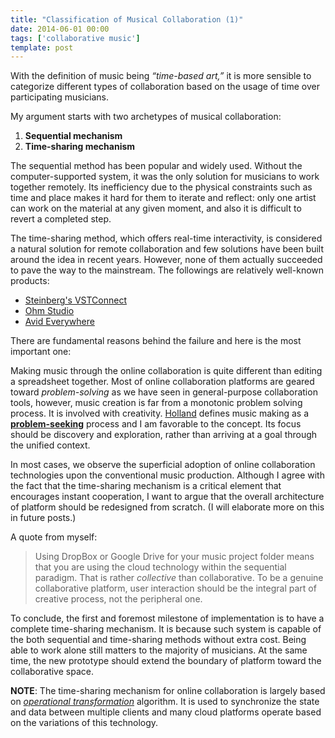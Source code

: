 ```yaml
---
title: "Classification of Musical Collaboration (1)"
date: 2014-06-01 00:00
tags: ['collaborative music']
template: post
---
```


With the definition of music being _“time-based art,”_ it is more sensible to categorize different types of collaboration based on the usage of time over participating musicians.

My argument starts with two archetypes of musical collaboration:

1. __Sequential mechanism__
2. __Time-sharing mechanism__

The sequential method has been popular and widely used. Without the computer-supported system, it was the only solution for musicians to work together remotely. Its inefficiency due to the physical constraints such as time and place makes it hard for them to iterate and reflect: only one artist can work on the material at any given moment, and also it is difficult to revert a completed step.

The time-sharing method, which offers real-time interactivity, is considered a natural solution for remote collaboration and few solutions have been built around the idea in recent years. However, none of them actually succeeded to pave the way to the mainstream. The followings are relatively well-known products:

- [Steinberg's VSTConnect][2]
- [Ohm Studio][3]
- [Avid Everywhere][1]

There are fundamental reasons behind the failure and here is the most important one:

Making music through the online collaboration is quite different than editing a spreadsheet together. Most of online collaboration platforms are geared toward _problem-solving_ as we have seen in general-purpose collaboration tools, however, music creation is far from a monotonic problem solving process. It is involved with creativity. [Holland](http://mcl.open.ac.uk/sh) defines music making as a [__problem-seeking__][5] process and I am favorable to the concept. Its focus should be discovery and exploration, rather than arriving at a goal through the unified context.

In most cases, we observe the superficial adoption of online collaboration technologies upon the conventional music production. Although I agree with the fact that the time-sharing mechanism is a critical element that encourages instant cooperation, I want to argue that the overall architecture of platform should be redesigned from scratch. (I will elaborate more on this in future posts.)

A quote from myself:

> Using DropBox or Google Drive for your music project folder means that you are using the cloud technology within the sequential paradigm. That is rather _collective_ than collaborative. To be a genuine collaborative platform, user  interaction should be the integral part of creative process, not the peripheral one.

To conclude, the first and foremost milestone of implementation is to have a complete time-sharing mechanism. It is because such system is capable of the both sequential and time-sharing methods without extra cost. Being able to work alone still matters to the majority of musicians. At the same time, the new prototype should extend the boundary of platform toward the collaborative space.

__NOTE__: The time-sharing mechanism for online collaboration is largely based on [_operational transformation_][4] algorithm. It is used to synchronize the state and data between multiple clients and many cloud platforms operate based on the variations of this technology.

[1]: http://apps.avid.com/avid-everywhere/mission/
[2]: http://www.steinberg.net/en/products/vst/vst_connect/
[3]: http://www.ohmstudio.com/
[4]: http://www.codecommit.com/blog/java/understanding-and-applying-operational-transformation
[5]: http://mcl.open.ac.uk/sh/uploads/Artificial%20Intelligence%20MusicEd.pdf
